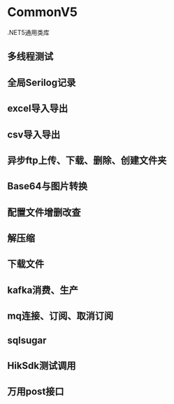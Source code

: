 # CommonV5
.NET5通用类库

## 多线程测试
## 全局Serilog记录
## excel导入导出
## csv导入导出
## 异步ftp上传、下载、删除、创建文件夹
## Base64与图片转换
## 配置文件增删改查
## 解压缩
## 下载文件
## kafka消费、生产
## mq连接、订阅、取消订阅
## sqlsugar
## HikSdk测试调用
## 万用post接口